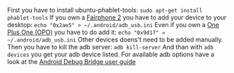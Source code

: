 First you have to install ubuntu-phablet-tools:
```sudo apt-get install phablet-tools```
If you own a [Fairphone 2](https://devices.ubports.com/#/FP2) you have to add your device to your desktop:
```echo "0x2ae5" > ~/.android/adb_usb.ini```
Even if you own a [One Plus One (OPO)](https://devices.ubports.com/#/bacon) you have to do add it: 
```echo "0x9d17" » ~/.android/adb_usb.ini```
Other devices doens't need to be added manually.
Then you have to kill the adb server:
```adb kill-server```
And than with ```adb devices``` you get your adb device listed.
For available adb options have a look at the [Android Debug Bridge user guide](https://developer.android.com/studio/command-line/adb.html)